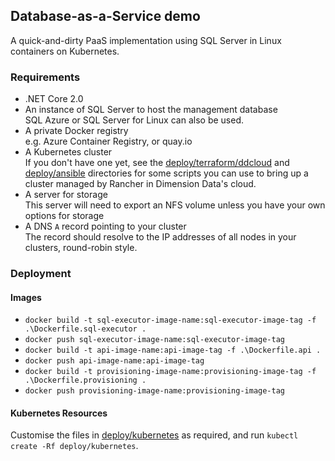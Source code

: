 ## Database-as-a-Service demo

A quick-and-dirty PaaS implementation using SQL Server in Linux containers on Kubernetes.

### Requirements

* .NET Core 2.0
* An instance of SQL Server to host the management database  
  SQL Azure or SQL Server for Linux can also be used.
* A private Docker registry  
  e.g. Azure Container Registry, or quay.io
* A Kubernetes cluster  
  If you don't have one yet, see the [deploy/terraform/ddcloud](deploy/terraform/ddcloud) and [deploy/ansible](deploy/ansible) directories for some scripts you can use to bring up a cluster managed by Rancher in Dimension Data's cloud.
* A server for storage  
  This server will need to export an NFS volume unless you have your own options for storage
* A DNS `A` record pointing to your cluster  
  The record should resolve to the IP addresses of all nodes in your clusters, round-robin style.

### Deployment

#### Images

* `docker build -t sql-executor-image-name:sql-executor-image-tag -f .\Dockerfile.sql-executor .`
* `docker push sql-executor-image-name:sql-executor-image-tag`
* `docker build -t api-image-name:api-image-tag -f .\Dockerfile.api .`
* `docker push api-image-name:api-image-tag`
* `docker build -t provisioning-image-name:provisioning-image-tag -f .\Dockerfile.provisioning .`
* `docker push provisioning-image-name:provisioning-image-tag`

#### Kubernetes Resources

Customise the files in [deploy/kubernetes](deploy/kubernetes) as required, and run `kubectl create -Rf deploy/kubernetes`.
